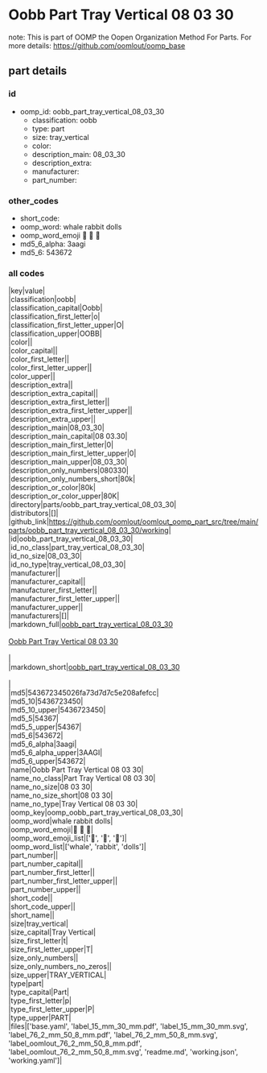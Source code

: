 # Oobb Part Tray Vertical 08 03 30  

note: This is part of OOMP the Oopen Organization Method For Parts. For more details: https://github.com/oomlout/oomp_base

##  part details





### id
* oomp_id: oobb_part_tray_vertical_08_03_30
  * classification: oobb
  * type: part
  * size: tray_vertical
  * color: 
  * description_main: 08_03_30
  * description_extra: 
  * manufacturer: 
  * part_number: 

### other_codes
* short_code: 
* oomp_word: whale rabbit dolls
* oomp_word_emoji :whale: :rabbit: :dolls:
* md5_6_alpha: 3aagi
* md5_6: 543672

### all codes 
|key|value|  
|classification|oobb|  
|classification_capital|Oobb|  
|classification_first_letter|o|  
|classification_first_letter_upper|O|  
|classification_upper|OOBB|  
|color||  
|color_capital||  
|color_first_letter||  
|color_first_letter_upper||  
|color_upper||  
|description_extra||  
|description_extra_capital||  
|description_extra_first_letter||  
|description_extra_first_letter_upper||  
|description_extra_upper||  
|description_main|08_03_30|  
|description_main_capital|08 03.30|  
|description_main_first_letter|0|  
|description_main_first_letter_upper|0|  
|description_main_upper|08_03_30|  
|description_only_numbers|080330|  
|description_only_numbers_short|80k|  
|description_or_color|80k|  
|description_or_color_upper|80K|  
|directory|parts/oobb_part_tray_vertical_08_03_30|  
|distributors|[]|  
|github_link|https://github.com/oomlout/oomlout_oomp_part_src/tree/main/parts/oobb_part_tray_vertical_08_03_30/working|  
|id|oobb_part_tray_vertical_08_03_30|  
|id_no_class|part_tray_vertical_08_03_30|  
|id_no_size|08_03_30|  
|id_no_type|tray_vertical_08_03_30|  
|manufacturer||  
|manufacturer_capital||  
|manufacturer_first_letter||  
|manufacturer_first_letter_upper||  
|manufacturer_upper||  
|manufacturers|[]|  
|markdown_full|[oobb_part_tray_vertical_08_03_30](https://github.com/oomlout/oomlout_oomp_part_src/tree/main/parts/oobb_part_tray_vertical_08_03_30/working)<br>[](https://github.com/oomlout/oomlout_oomp_part_src/tree/main/parts/oobb_part_tray_vertical_08_03_30/working)<br>[Oobb Part Tray Vertical 08 03 30](https://github.com/oomlout/oomlout_oomp_part_src/tree/main/parts/oobb_part_tray_vertical_08_03_30/working)<br><br>|  
|markdown_short|[oobb_part_tray_vertical_08_03_30](https://github.com/oomlout/oomlout_oomp_part_src/tree/main/parts/oobb_part_tray_vertical_08_03_30/working)<br><br>|  
|md5|543672345026fa73d7d7c5e208afefcc|  
|md5_10|5436723450|  
|md5_10_upper|5436723450|  
|md5_5|54367|  
|md5_5_upper|54367|  
|md5_6|543672|  
|md5_6_alpha|3aagi|  
|md5_6_alpha_upper|3AAGI|  
|md5_6_upper|543672|  
|name|Oobb Part Tray Vertical 08 03 30|  
|name_no_class|Part Tray Vertical 08 03 30|  
|name_no_size|08 03 30|  
|name_no_size_short|08 03 30|  
|name_no_type|Tray Vertical 08 03 30|  
|oomp_key|oomp_oobb_part_tray_vertical_08_03_30|  
|oomp_word|whale rabbit dolls|  
|oomp_word_emoji|:whale: :rabbit: :dolls:|  
|oomp_word_emoji_list|[':whale:', ':rabbit:', ':dolls:']|  
|oomp_word_list|['whale', 'rabbit', 'dolls']|  
|part_number||  
|part_number_capital||  
|part_number_first_letter||  
|part_number_first_letter_upper||  
|part_number_upper||  
|short_code||  
|short_code_upper||  
|short_name||  
|size|tray_vertical|  
|size_capital|Tray Vertical|  
|size_first_letter|t|  
|size_first_letter_upper|T|  
|size_only_numbers||  
|size_only_numbers_no_zeros||  
|size_upper|TRAY_VERTICAL|  
|type|part|  
|type_capital|Part|  
|type_first_letter|p|  
|type_first_letter_upper|P|  
|type_upper|PART|  
|files|['base.yaml', 'label_15_mm_30_mm.pdf', 'label_15_mm_30_mm.svg', 'label_76_2_mm_50_8_mm.pdf', 'label_76_2_mm_50_8_mm.svg', 'label_oomlout_76_2_mm_50_8_mm.pdf', 'label_oomlout_76_2_mm_50_8_mm.svg', 'readme.md', 'working.json', 'working.yaml']|  
